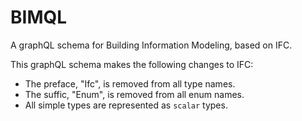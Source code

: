 # BIMQL
A graphQL schema for Building Information Modeling, based on IFC.

This graphQL schema makes the following changes to IFC:
- The preface, "Ifc", is removed from all type names.
- The suffic, "Enum", is removed from all enum names.
- All simple types are represented as `scalar` types.

